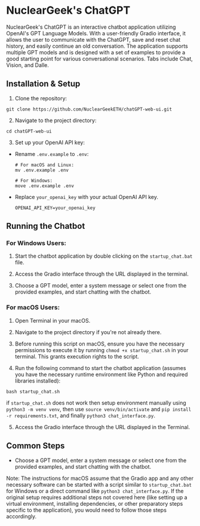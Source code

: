 # NuclearGeek's ChatGPT

NuclearGeek's ChatGPT is an interactive chatbot application utilizing OpenAI's GPT Language Models. With a user-friendly Gradio interface, it allows the user to communicate with the ChatGPT, save and reset chat history, and easily continue an old conversation. The application supports multiple GPT models and is designed with a set of examples to provide a good starting point for various conversational scenarios. Tabs include Chat, Vision, and Dalle.

## Installation & Setup

1. Clone the repository:

```
git clone https://github.com/NuclearGeekETH/chatGPT-web-ui.git
```

2. Navigate to the project directory:

```
cd chatGPT-web-ui
```

3. Set up your OpenAI API key:

- Rename `.env.example` to `.env`:

  ```
  # For macOS and Linux:
  mv .env.example .env

  # For Windows:
  move .env.example .env
  ```
- Replace `your_openai_key` with your actual OpenAI API key.
  ```
  OPENAI_API_KEY=your_openai_key
  ```

## Running the Chatbot

### For Windows Users:

1. Start the chatbot application by double clicking on the `startup_chat.bat` file.

2. Access the Gradio interface through the URL displayed in the terminal.

3. Choose a GPT model, enter a system message or select one from the provided examples, and start chatting with the chatbot.

### For macOS Users:

1. Open Terminal in your macOS.

2. Navigate to the project directory if you're not already there.

3. Before running this script on macOS, ensure you have the necessary permissions to execute it by running `chmod +x startup_chat.sh` in your terminal. This grants execution rights to the script.

4. Run the following command to start the chatbot application (assumes you have the necessary runtime environment like Python and required libraries installed):

```
bash startup_chat.sh
```

if `startup_chat.sh` does not work then setup environment manually using `python3 -m venv venv`, then use `source venv/bin/activate` and `pip install -r requirements.txt`, and finally `python3 chat_interface.py`.

5. Access the Gradio interface through the URL displayed in the Terminal.

## Common Steps

  - Choose a GPT model, enter a system message or select one from the provided examples, and start chatting with the chatbot.

Note: The instructions for macOS assume that the Gradio app and any other necessary software can be started with a script similar to `startup_chat.bat` for Windows or a direct command like `python3 chat_interface.py`. If the original setup requires additional steps not covered here (like setting up a virtual environment, installing dependencies, or other preparatory steps specific to the application), you would need to follow those steps accordingly.





